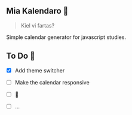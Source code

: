 ## Mia Kalendaro 📅

> Kiel vi fartas?

Simple calendar generator for javascript studies.

## To Do 📝

- [x] Add theme switcher
- [ ] Make the calendar responsive
- [ ] :thinking:
- [ ] ...

